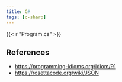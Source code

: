 ```yaml
---
title: C#
tags: [c-sharp]
---
```


{{< r "Program.cs" >}}

## References

- <https://programming-idioms.org/idiom/91>
- <https://rosettacode.org/wiki/JSON>
